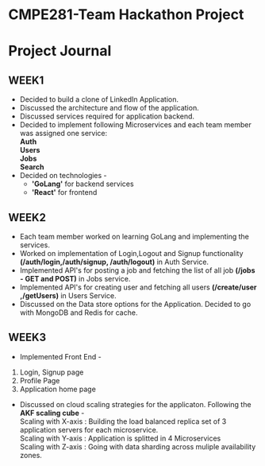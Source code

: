 # CMPE281-Team Hackathon Project
# Project Journal
## WEEK1
* Decided to build a clone of LinkedIn Application.
* Discussed the architecture and flow of the application.
* Discussed services required for application backend.
* Decided to implement following Microservices and each team member was assigned one service:\
   **Auth** \
   **Users** \
   **Jobs** \
   **Search** 
* Decided on technologies - 
  - **'GoLang'** for backend services
  - **'React'** for frontend

## WEEK2
* Each team member worked on learning GoLang and implementing the services.
* Worked on implementation of Login,Logout and Signup functionality **(/auth/login,/auth/signup, /auth/logout)** in Auth Service.
* Implemented API's for posting a job and fetching the list of all job **(/jobs - GET and POST)** in Jobs service.
* Implemented API's for creating user and fetching all users **(/create/user ,/getUsers)** in Users Service.
* Discussed on the Data store options for the Application. Decided to go with MongoDB and Redis for cache.

## WEEK3
* Implemented Front End - 
1. Login, Signup page
2. Profile Page
3. Application home page
* Discussed on cloud scaling strategies for the applicaton. Following the **AKF scaling cube** - \
  Scaling with X-axis : Building the load balanced replica set of 3 application servers for each microservice.\
  Scaling with Y-axis : Application is splitted in 4 Microservices \
  Scaling with Z-axis : Going with data sharding across muliple availability zones. 
